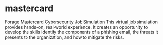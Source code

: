 # mastercard
Forage Mastercard Cybersecurity Job Simulation
This virtual job simulation provides hands-on, real-world experience. It creates an opportunity to develop the skills identify the components of a phishing email, the threats it presents to the organization, and how to mitigate the risks. 

